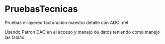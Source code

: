 # PruebasTecnicas
Pruebas n-layered facturacion maestro detalle con ADO .net

Usando Patron DAO en el acceso y manejo de datos teniendo como manejo las tablas

